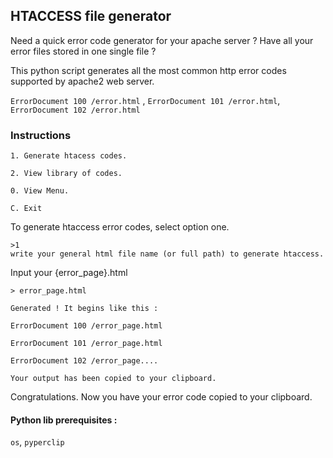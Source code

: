 ## HTACCESS file generator

Need a quick error code generator for your apache server ?
Have all your error files stored in one single file ?

This python script generates all the most common http error codes supported by apache2 web server.

 `ErrorDocument 100 /error.html` , `ErrorDocument 101 /error.html`, `ErrorDocument 102 /error.html`



### Instructions 

```python3
1. Generate htacess codes.

2. View library of codes.

0. View Menu.

C. Exit
```



To generate htaccess error codes, select option one.

```python3
>1
write your general html file name (or full path) to generate htaccess.
```



Input your {error_page}.html

```python3
> error_page.html

Generated ! It begins like this :

ErrorDocument 100 /error_page.html

ErrorDocument 101 /error_page.html

ErrorDocument 102 /error_page....

Your output has been copied to your clipboard.
```



Congratulations. Now you have your error code copied to your clipboard.



#### Python lib prerequisites : 

`os`, `pyperclip`

